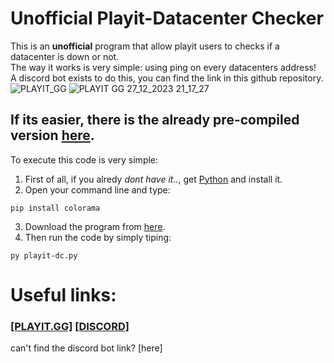 # Unofficial Playit-Datacenter Checker
This is an **unofficial** program that allow playit users to checks if a datacenter is down or not. <br>
The way it works is very simple: using ping on every datacenters address! <br>
A discord bot exists to do this, you can find the link in this github repository. <br>
![PLAYIT_GG](https://playit.gg/build/_assets/logo-NYRFHLA6.png)
![PLAYIT GG 27_12_2023 21_17_27](https://github.com/uziff/Playit-datacenter-check/assets/110534939/44548e47-6166-4430-8669-f574765ce0b2)


## If its easier, there is the already pre-compiled version [here](https://github.com/uziff/Playit-datacenter-check/releases).


To execute this code is very simple:
1. First of all, if you alredy _dont have it.._, get [Python](https://www.python.org/downloads/) and install it.
2. Open your command line and type:
```
pip install colorama
```
3. Download the program from [here](https://github.com/uziff/Playit-datacenter-check/releases).
4. Then run the code by simply tiping:
```
py playit-dc.py
```

# Useful links:
### [[PLAYIT.GG]](https://playit.gg)    [[DISCORD]](https://discord.gg/qukYXy7ynt)
can't find the discord bot link? [here]
